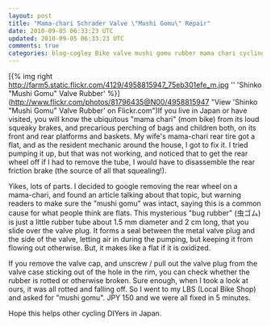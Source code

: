 ```yaml
---           
layout: post
title: "Mama-chari Schrader Valve \"Mushi Gomu\" Repair"
date: 2010-09-05 06:33:23 UTC
updated: 2010-09-05 06:33:23 UTC
comments: true
categories: blog-cogley Bike valve mushi gomu rubber mama chari cycling 虫ゴム schrader
---
```

 

[{% img right http://farm5.static.flickr.com/4129/4958815947_75eb301efe_m.jpg '' 'Shinko "Mushi Gomu" Valve Rubber' %}](http://www.flickr.com/photos/81796435@N00/4958815947 "View 'Shinko "Mushi Gomu" Valve Rubber' on Flickr.com")If you live in Japan or have visited, you will know the ubiquitous "mama chari" (mom bike) from its loud squeaky brakes, and precarious perching of bags and children both, on its front and rear platforms and baskets. My wife's mama-chari rear tire got a flat, and as the resident mechanic around the house, I got to fix it. I tried pumping it up, but that was not working, and noticed that to get the rear wheel off if I had to remove the tube, I would have to disassemble the rear friction brake (the source of all that squealing!). 


Yikes, lots of parts. I decided to google removing the rear wheel on a mama-chari, and found an article talking about that topic, but warning readers to make sure the "mushi gomu" was intact, saying this is a common cause for what people think are flats. This mysterious "bug rubber" (虫ゴム) is just a little rubber tube about 1.5 mm diameter and 2 cm long, that you slide over the valve plug. It forms a seal between the metal valve plug and the side of the valve, letting air in during the pumping, but keeping it from flowing out otherwise. But, it makes like a flat if it is oxidized. 


If you remove the valve cap, and unscrew / pull out the valve plug from the valve case sticking out of the hole in the rim, you can check whether the rubber is rotted or otherwise broken. Sure enough, when I took a look at ours, it was all rotted and falling off. So I went to my LBS (Local Bike Shop) and asked for "mushi gomu". JPY 150 and we were all fixed in 5 minutes. 


Hope this helps other cycling DIYers in Japan. 

